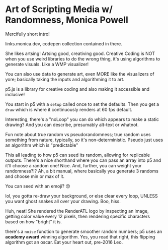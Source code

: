 # Art of Scripting Media w/ Randomness, Monica Powell
Mercifully short intro!

links.monica.dev, codepen collection contained in there. 

She likes artsing! Artsing good, creativing good. Creative Coding is NOT when you use weird libraries to do the wrong thing, it's using algorithms to generate visuals. Like a WMP visualizer!

You can also use data to generate art, even MORE like the visualizers of yore; basically taking the inputs and algorithming it to art.

p5.js is a library for creative coding and also making it accessible and inclusive!

You start in p5 with a ```setup``` called once to set the defaults.
Then you get a ```draw``` which is where it continuously renders at 60 fps default. 

Interesting, there's a "noLoop" you can do which appears to make a static drawing? And you can describe, presumably alt-text or whatnot. 

Fun note about true random vs pseudorandomness; true random uses something from nature, typically, so it's non-deterministic. Pseudo just uses an algorithm which is "predictable"

This all leading to how p5 can seed its random, allowing for replicable outputs. There's a nice shorthand where you can pass an array into p5 and it'll choose a random one! Nice. And, further, you can weight your randomness?!? Ah, a bit manual, where basically you generate 3 randoms and choose min or max of it.

You can seed with an emoji? 😒

lol, you gotta re-draw your background, or else clear every loop, UNLESS you want ghost snakes all over your drawing. Boo, hiss.

Huh, neat! She rendered the RenderATL logo by inspecting an image, getting color value every 12 pixels, then rendering specific characters based on how "bright" it is. 

there's a ```noise``` function to generate smoother random numbers; p5 uses an **academy award** winning algorithm. Yes, you read that right, this flipping algorithm got an oscar. Eat your heart out, pre-2016 Leo.

